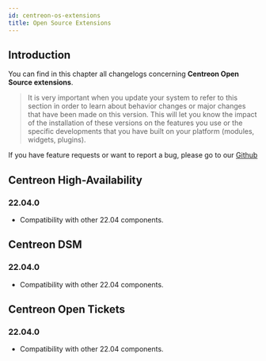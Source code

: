 ```yaml
---
id: centreon-os-extensions
title: Open Source Extensions
---
```


## Introduction

You can find in this chapter all changelogs concerning **Centreon Open Source extensions**.

> It is very important when you update your system to refer to this section in order to learn about behavior changes or
> major changes that have been made on this version. This will let you know the impact of the installation of these
> versions on the features you use or the specific developments that you have built on your platform (modules,
> widgets, plugins).

If you have feature requests or want to report a bug, please go to our
[Github](https://github.com/centreon/centreon/issues/new/choose)

## Centreon High-Availability

### 22.04.0

- Compatibility with other 22.04 components.

## Centreon DSM

### 22.04.0

- Compatibility with other 22.04 components.

## Centreon Open Tickets

### 22.04.0

- Compatibility with other 22.04 components.
